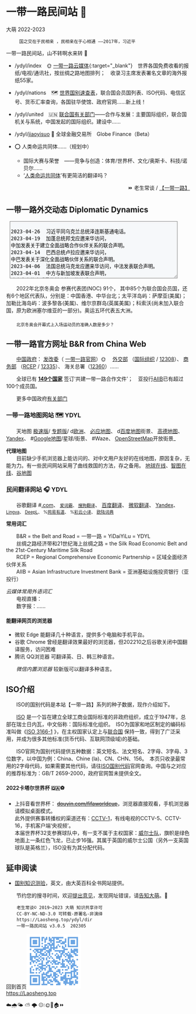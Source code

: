一带一路民间站 💃
=================
大萌	2022-2023

		 国之交在于民相亲 ，民相亲在于心相通 ——2017年，习近平

一带一路民间站，山不转啊水来转 🎵

+  /ydyl/index　🌞 [一带一路云媒体](index){:target="_blank"}　世界各国免费收看的报纸/电视/通讯社，按丝绸之路地图排列；　收录习主席发表署名文章的海外报纸55家。

+  /ydyl/nations　🗺 [世界国别速查表](nations)，联合国会员国列表、ISO代码、电信区号、货币汇率查询，各国驻华使馆、政府官网……新上线！

+  /ydyl/united　🇺🇳 [联合国有关部门](united)——合作与发展：主要国际组织，联合国机关与系统，中国发起的国际组织。建设中……

+  /ydyl/[jiaoyisuo](jiaoyisuo) 💱 全球金融交易所　Globe Finance（Beta）

+  ⭕ 人类命运共同体……（规划中）　
   + 国际大赛与荣誉　——竞争与创造：体育/世界杯、文化/奥斯卡、科技/诺贝尔……
   + ‘[人类命运共同体](union_of_human_fate)’有更简洁的翻译吗？

<div align="right">
	⏩ 老生常谈
/	<a href="https://Laosheng.top/ydyl/dir" target="_top">【一带一路】</a>
</div>

一带一路外交动态 Diplomatic Dynamics
-----------------------------------
<!--  -->
<textarea rows=10 cols=81 readonly="readonly" style="background-color: #F6F8FA;
margin-left: 2%;  width: 90%; overflow: auto; word-break: keep-all; ">

2023-04-26	习近平同乌克兰总统泽连斯基通电话。
2023-04-19	加蓬总统邦戈应邀来华访问，中加发表关于建立全面战略合作伙伴关系的联合声明。
2023-04-14	巴西总统卢拉应邀来华访问，中巴发表关于深化全面战略伙伴关系的联合声明。
2023-04-06	法国总统马克龙应邀来华访问，中法发表联合声明。
2023-04-01	中方与新加坡发表联合声明，建立全方位高质量的前瞻性伙伴关系。
2023-03-27	李强出席(海南)博鳌亚洲论坛，会见来华的：科特迪瓦总理阿希、西班牙首相桑切斯、新加坡总理李显龙、马来西亚总理安瓦尔、国际货币基金组织总裁格奥尔基耶娃等首脑。
2023-03-26	中美洲国家洪都拉斯与我国建立外交关系，断绝同台湾的所谓“外交关系”。
2023-03-20	习近平抵达莫斯科开始对俄罗斯进行国事访问。
2023-03-10	在中方支持下，沙特和伊朗在北京举行对话，同意恢复双方外交关系。
2023-03-01	习近平同来华进行国事访问的白俄罗斯总统卢卡申科举行会谈。
2023-02-24	中国发表《关于政治解决乌克兰危机的中国立场》。
2023-02-14	伊朗总统莱希访问中国，双方发表联合声明。
2023-02-10	柬埔寨首相洪森来华访问，双方发表关于构建新时代中柬命运共同体的联合声明。
2023-01-06	土库曼斯坦总统谢尔达尔·别尔德穆哈梅多夫来华访问，提升为全面战略伙伴关系。

2022-12-07	习近平抵达沙特利雅得进行国事访问，并出席首届中国—阿拉伯国家峰会。
2022-11-17	习近平抵达泰国曼谷出席 APEC（亚太经合组织）会议。
2022-11-14	习近平抵达印度尼西亚巴厘岛出席G20峰会。
2022-11-0	(上海)中国进口博览会开幕。
2022-10/11	越共书记阮富仲、巴基斯坦总理夏巴兹、德国总理朔尔茨先后率团来华访问。
2022-09---	习近平主席出访哈萨克斯坦、乌兹别克斯坦，出席上合组织元首理事会。
2022-03-23	中国同马拉维(非洲东南部，ISO代码MW)签订一带一路谅解备忘录，签约国增至149。
2022-02-14	中国同墨西哥建交50周年，互致贺电。
2022-02-07	中国同阿根廷深化全面战略合作伙伴关系，发表联合声明，签约国增至148。
2022-02-05	晚八点在北京鸟巢举行冬奥会开幕式，85个国家和6个地区(合91个)的参赛代表团入场。
2022-01-25	中国同中亚五国（五个斯坦）建交30周年，视频峰会。
2022-01---	中国同乌克兰、白俄罗斯、以色列建交30周年，互致贺电。
2022-01-01	RCEP 生效！
</textarea>
<br>

　　2022年北京冬奥会 参赛代表团(NOC) 91个， 其中85个为联合国会员国，还有6个地区代表队，分别是：中国香港、中华台北；太平洋岛屿：萨摩亚(美属)；加勒比海岛屿：波多黎各(美属)、维尔京群岛(英属美属)；科索沃(尚未加入联合国，原为欧洲塞尔维亚的一部分)。奥运五环代表五大洲。

　　<sub>北京冬奥会开幕式上入场运动员的准确人数是多少？</sub>


一带一路官方网址 B&R from China Web
----------------------------------

　　<a target="_blank" title="中华人民共和国中央人民政府" href="http://www.gov.cn">中国政府</a>：
<a target="_blank" title="国务院发展和改革委员会" href="https://www.ndrc.gov.cn">发改委</a>（
<a target="_blank" href="https://www.yidaiyilu.gov.cn/yw.htm" title="一带一路 > 要闻">一带一路官网</a>）🌞　
<a target="_blank" title="首页>外交动态>重要新闻 " href="https://www.mfa.gov.cn/zyxw/">外交部</a>
（<a target="_blank" title="首页>国家和组织>国际和地区组织" href="https://www.mfa.gov.cn/web/gjhdq_676201/gjhdqzz_681964/">国际组织</a> /
<a target="_blank" title="+86-10-12308 全球领事保护与服务应急热线" href="http://cs.mfa.gov.cn">12308</a>）、
<a target="_blank" title="商务部>公共服务资源平台，进出口统计数据" href="http://opendata.mofcom.gov.cn/front/data/?t=1">商务部</a>
（<a target="_blank" title="中国自由贸易区服务网" href="http://fta.mofcom.gov.cn/">RCEP</a> /
<a target="_blank" title="+86-10-12335 中国外经贸企业服务网" href="http://12335.mofcom.gov.cn">12335</a>）、
海关总署（<a target="_blank" title="互联网+海关，海关服务热线" href="http://online.customs.gov.cn/">12360</a>）……
<!-- <a target="_blank" title="出入境与签证咨询" href="https://www.nia.gov.cn/Enquiry">国家移民管理局</a>（12367 ）-->

　　全球已有 <a target="_blank" title="截至2022年8月，一带一路官网数据" href="https://www.yidaiyilu.gov.cn/xwzx/roll/77298.htm"><b>149个国家</b></a> 签订‘共建一带一路合作文件’；　亚投行<a target="_blank" title="亚洲基础设施投资银行" href="https://www.aiib.org/">AIIB</a>已有超过100个成员国。

　　更多中国政府<a title="有关部门服务大全" href="../fuwu">有关部门</a>


<h3 id=ditu>一带一路地图网站 🗺 YDYL</h3>
　　天地图
<a target="_blank" title="国家地理信息公共服务平台 传统版" href="https://map.tianditu.gov.cn/2020/">极速版</a>/
<a target="_blank" title="在菜单中选择 丝绸之路" href="https://zhfw.tianditu.gov.cn/">专题版</a>/
d<a target="_blank" title="天地图欧洲区域，限桌面访问" href="https://map.tianditu.gov.cn/share/3ab5d295b5d04152b51e6c54d4e358c5/">欧洲</a>、
<a target="_blank" title="微软必应的地图网站，全球中文地图" href="https://cn.bing.com/maps">必应地图</a>、
d<a target="_blank" title="%排斥手机，请用桌面模式浏览" href="https://map.baidu.com/@12340000,4001000,6z">百度地图</a>街景、
<a target="_blank" href="https://amap.com/place/B01370T819" title="阿里巴巴旗下">高德地图</a>、
<a target="_blank" title="俄罗斯地图，en" href="https://yandex.com/maps/?ll=90.000000%2C25.000000&amp;z=3">Yandex</a>、
#<a target="_blank" title="最牛地图！网址定位经纬度" href="https://www.google.com/maps/@27,100,3z">Google地图</a>/星球/街景、
#Waze、
<a target="_blank" title="用户上传的街景照片" href="https://www.openstreetmap.org/">OpenStreetMap</a>开放街景_  

**代理地图**  
　　目前缺少手机浏览器上能访问的、对中文用户友好的在线地图，原因复杂，无能为力。有一些民间网站采用了曲线救国的方法，存之备用。
 	[地球在线](https://www.earthol.com)、[智图在线](http://maps.bimw.cn/geoq/)、[谷地图](http://www.gditu.net/)  


<h3 id=fanyi>民间翻译网站 🎧 YDYL</h3>
　　谷歌翻译
#<a target="_blank" title="Google翻译全球站，202208关闭中国站" href="https://translate.google.com">.com</a>、
<small>
<a target="_blank" title="曾经和谷歌联手的金山词霸" href="https://www.iciba.com/fy">爱词霸</a>、
<a target="_blank" title="API开放" href="https://fanyi.sogou.com">搜狗翻译</a></small>、
<a target="_blank" title="网址可确定语言种类" href="https://fanyi.baidu.com">百度翻译</a>、
<a target="_blank" title="看看效果" href="https://cn.bing.com/translator">微软翻译</a>、
<a target="_blank" title="俄罗斯网站，英文界面" href="https://translate.yandex.com">Yandex</a>、<small>
<a target="_blank" title="欧洲Lingva翻译，Vivaldi浏览器合作伙伴" href="https://lingvaNex.com/demo/">Lingva</a>、
<a target="_blank" title="深度翻译，来自德国科隆" href="https://www.deepl.com/translator">DeepL</a>、
%<a target="_blank" title="不兼容Fx古典浏览器" href="http://fanyi.youdao.com">网易有道</a>、
%<a target="_blank" title="不兼容Fx古典浏览器，提供浏览器插件" href="https://fanyi.caiyunapp.com/">彩云小译</a>、
<a target="_blank" title="提供本地软件" href="https://dict.eudic.net">欧陆词典</a>
</small>

**常用词汇**

　　B&R  = the Belt and Road = 一带一路 = YiDaiYiLu = YDYL  
　　丝绸之路经济带和21世纪海上丝绸之路 = the Silk Road Economic Belt and the 21st-Century Maritime Silk Road  
　　RCEP = Regional Comprehensive Economic Partnership = 区域全面经济伙伴关系  
　　AIIB = Asian Infrastructure Investment Bank = 亚洲基础设施投资银行（亚投行）  

*云媒体常用外语词汇*  
　　电视直播：  
　　数字报：……

<h4>能翻译网页的浏览器</h4>

* 微软 Edge	能翻译几十种语言，提供多个电脑和手机平台。
* 谷歌 Chrome	曾经是翻译效果最好的浏览器，但202210之后谷歌关闭中国翻译服务，访问困难
* 腾讯 QQ浏览器	可翻译英、日、韩三种语言。

　　*微信内置浏览器* 较新版可以翻译多种语言。


ISO介绍
-------

　　ISO的国别代码是本站【一带一路】系列的种子数据，现作介绍如下。

　　[ISO](https://www.iso.org/popular-standards.html) 是一个旨在建立全球工商业国际标准的非政府组织，成立于1947年，总部在瑞士日内瓦，中文俗称：国际标准化组织。　ISO为国家和地区制定的编码标准叫做《[ISO 3166-1](https://www.iso.org/iso-3166-country-codes.html) 》，在主权国家认定上与[联合国](https://www.un.org/zh/about-us/member-states) 保持一致，得到了广泛采用，并成为很多其他标准(货币代码、互联网顶级域)的基础。

　　ISO官网为国别代码提供五种数据：英文短名、法文短名、2字母、3字母、3位数字，以中国为例：China、Chine (la)、CN、CHN、156。　本页只收录最常用的2字母代码，如果需要其他代码，请往[ISO国别代码](https://www.iso.org/obp/ui/#search/code/)官网查询。中国与之对应的推荐标准为：GB/T 2659-2000，政府官网暂未提供全文。


<h4>2022卡塔尔世界杯 🇶🇦⚽</h4>

*	上抖音看世界杯： ~~[douyin.com/fifaworldcup](https://www.douyin.com/fifaworldcup "已结束")~~，浏览器直接观看，手机浏览器请模拟桌面模式。  
	此外提供赛事转播权的渠道还有：[CCTV-1](https://worldcup.cctv.com/2022/schedule/)，有线电视的CCTV-5、CCTV-16，手机客户端‘央视频’。  
	本届世界杯32支参赛球队中，有一支不属于主权国家：[威尔士队](https://worldcup.cctv.com/2022/team/44907/)，旗帜是绿色地面上一条红色飞龙，已止步16强。其属于英国的威尔士公国（另外一支英国球队是英格兰），ISO没有为其分配代码。


延申阅读
--------

*	[国别知识测验](https://www.britannica.com/quiz/the-country-quiz)，英文，由大英百科全书网站提供。


　　节约您的搜寻时间，欢迎<a title="Contact me" href="https://laosheng.top/c/author">提出意见</a>，发现网址错误，请<a title="无需注册，直接留言" href="https://xoyondo.com/ap/HPr7pBG7mOPIUGZ">告知大萌</a>。🙇

```
	老生常谈© 2019~2023 大萌 知识共享许可
	CC-BY-NC-ND-3.0	可转载-原署名-非演绎
	https://Laosheng.top/ydyl/dir
	一带一路民间站 v3.0.5	202305
```

回到首页<a href=".." title="返回老生常谈首页"><img src="../indexQR-Blue.png" /></a>  
https://Laosheng.top  
<!-- Global site tag (gtag.js) - Google Analytics -->
<script async src="https://www.googletagmanager.com/gtag/js?id=UA-179794713-1"></script>
<script>  window.dataLayer = window.dataLayer || [];
  function gtag(){dataLayer.push(arguments);}
  gtag('js', new Date());  gtag('config', 'UA-179794713-1');
</script>
☁️🌧️🌤 ⛅ 🌩 ⊙💧🌞💃🏠⏩
